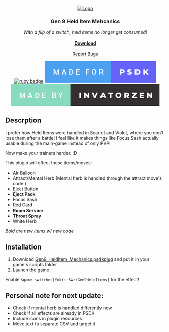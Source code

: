 <!-- PROJECT LOGO -->
<br />
<div align="center">
  <a href="https://github.com/invatorzen/PSDKPlugins">
    <img src="https://i.imgur.com/Q3LOc4v.png" alt="Logo" width="240" height="240">
  </a>

  <h3 align="center">Gen 9 Held Item Mehcanics</h3>

  <p align="center">
    <i>With a flip of a switch, held items no longer get consumed!</i>
    <br /> <br />
    <a href="https://github.com/invatorzen/Invatorzens_PSDKPlugins/raw/refs/heads/main/plugins/Gen9_HeldItem_Mechanic/Gen9_HeldItem_Mechanics.psdkplug"><strong>Download</strong></a>
    <br />
    <br />
    <a href="https://github.com/invatorzen/InvatorzenPSDKPlugins/issues">Report Bugs</a>
      
  [![ruby badge](https://forthebadge.com/images/badges/made-with-ruby.svg)](https://forthebadge.com)
  [![psdk badge](/svgs/made_for_psdk.svg)](https://gitlab.com/pokemonsdk/pokemonsdk)
  [![invatorzen badge](/svgs/made_by_invatorzen.svg)](https://github.com/invatorzen/Invatorzens_PSDKPlugins/tree/main)
  </p>
</div>

## Descrption
I prefer how Held Items were handled in Scarlet and Violet, where you don't lose them after a battle! I feel like it makes things like Focus Sash actually usable during the main-game instead of only PVP!

Now make your trainers harder. ;D

This plugin will effect these items/moves:
* Air Balloon
* Attract/Mental Herb (Mental herb is handled through the attract move's code.)
* Eject Button
* **Eject Pack**
* Focus Sash
* Red Card
* **Room Service**
* **Throat Spray**
* White Herb

*Bold are new items w/ new code*

## Installation
<ol>
  <li>Download <a href="https://github.com/invatorzen/Invatorzens_PSDKPlugins/raw/refs/heads/main/plugins/Gen9_HeldItem_Mechanic/Gen9_HeldItem_Mechanics.psdkplug">Gen9_HeldItem_Mechanics.psdkplug</a> and put it in your game's scripts folder</li>
  <li>Launch the game</li>
</ol>

Enable ``$game_switches[Yuki::Sw::Gen9HeldItems]`` for the effect!

## Personal note for next update:
* Check if mental herb is handled differently now
* Check if all effects are already in PSDK
* Include icons in plugin resources
* Move text to separate CSV and target it